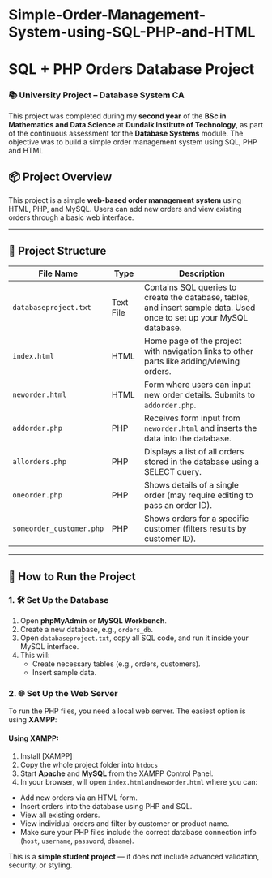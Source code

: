 # Simple-Order-Management-System-using-SQL-PHP-and-HTML

# SQL + PHP Orders Database Project
### 📚 University Project – Database System CA

This project was completed during my **second year** of the **BSc in Mathematics and Data Science** at **Dundalk Institute of Technology**, as part of the continuous assessment for the **Database Systems** module. The objective was to build a simple order management system using SQL, PHP and HTML

## 📦 Project Overview

This project is a simple **web-based order management system** using HTML, PHP, and MySQL. Users can add new orders and view existing orders through a basic web interface.

---

## 📁 Project Structure

| File Name | Type | Description |
|-----------|------|-------------|
| `databaseproject.txt` | Text File | Contains SQL queries to create the database, tables, and insert sample data. Used once to set up your MySQL database. |
| `index.html` | HTML | Home page of the project with navigation links to other parts like adding/viewing orders. |
| `neworder.html` | HTML | Form where users can input new order details. Submits to `addorder.php`. |
| `addorder.php` | PHP | Receives form input from `neworder.html` and inserts the data into the database. |
| `allorders.php` | PHP | Displays a list of all orders stored in the database using a SELECT query. |
| `oneorder.php` | PHP | Shows details of a single order (may require editing to pass an order ID). |
| `someorder_customer.php` | PHP | Shows orders for a specific customer (filters results by customer ID). |

---

## 🚀 How to Run the Project

### 1. 🛠 Set Up the Database

1. Open **phpMyAdmin** or **MySQL Workbench**.
2. Create a new database, e.g., `orders_db`.
3. Open `databaseproject.txt`, copy all SQL code, and run it inside your MySQL interface.
4. This will:
   - Create necessary tables (e.g., orders, customers).
   - Insert sample data.

### 2. 🌐 Set Up the Web Server

To run the PHP files, you need a local web server. The easiest option is using **XAMPP**:

#### Using XAMPP:

1. Install [XAMPP]
2. Copy the whole project folder into `htdocs` 
3. Start **Apache** and **MySQL** from the XAMPP Control Panel.
4. In your browser, will open `index.html`and`neworder.html` where you can:
- Add new orders via an HTML form.
- Insert orders into the database using PHP and SQL.
- View all existing orders.
- View individual orders and filter by customer or product name.
- Make sure your PHP files include the correct database connection info (`host`, `username`, `password`, `dbname`).


This is a **simple student project** — it does not include advanced validation, security, or styling.

